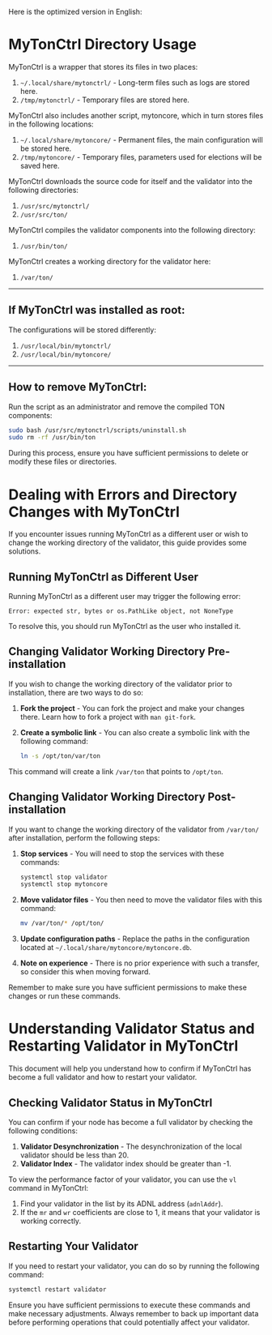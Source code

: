 Here is the optimized version in English:

# MyTonCtrl Directory Usage

MyTonCtrl is a wrapper that stores its files in two places:

1. `~/.local/share/mytonctrl/` - Long-term files such as logs are stored here.
2. `/tmp/mytonctrl/` - Temporary files are stored here.

MyTonCtrl also includes another script, mytoncore, which in turn stores files in the following locations:

1. `~/.local/share/mytoncore/` - Permanent files, the main configuration will be stored here.
2. `/tmp/mytoncore/` - Temporary files, parameters used for elections will be saved here.

MyTonCtrl downloads the source code for itself and the validator into the following directories:

1. `/usr/src/mytonctrl/`
2. `/usr/src/ton/`

MyTonCtrl compiles the validator components into the following directory:

1. `/usr/bin/ton/`

MyTonCtrl creates a working directory for the validator here:

1. `/var/ton/`

---

## If MyTonCtrl was installed as root:

The configurations will be stored differently:

1. `/usr/local/bin/mytonctrl/`
2. `/usr/local/bin/mytoncore/`

---

## How to remove MyTonCtrl:

Run the script as an administrator and remove the compiled TON components:

```bash
sudo bash /usr/src/mytonctrl/scripts/uninstall.sh
sudo rm -rf /usr/bin/ton
```

During this process, ensure you have sufficient permissions to delete or modify these files or directories.


# Dealing with Errors and Directory Changes with MyTonCtrl

If you encounter issues running MyTonCtrl as a different user or wish to change the working directory of the validator, this guide provides some solutions.

## Running MyTonCtrl as Different User

Running MyTonCtrl as a different user may trigger the following error:

```
Error: expected str, bytes or os.PathLike object, not NoneType
```

To resolve this, you should run MyTonCtrl as the user who installed it.

## Changing Validator Working Directory Pre-installation

If you wish to change the working directory of the validator prior to installation, there are two ways to do so:

1. **Fork the project** - You can fork the project and make your changes there. Learn how to fork a project with `man git-fork`.
2. **Create a symbolic link** - You can also create a symbolic link with the following command:

    ```bash
    ln -s /opt/ton/var/ton
    ```
This command will create a link `/var/ton` that points to `/opt/ton`.

## Changing Validator Working Directory Post-installation

If you want to change the working directory of the validator from `/var/ton/` after installation, perform the following steps:

1. **Stop services** - You will need to stop the services with these commands:

    ```bash
    systemctl stop validator
    systemctl stop mytoncore
    ```

2. **Move validator files** - You then need to move the validator files with this command:

    ```bash
    mv /var/ton/* /opt/ton/
    ```

3. **Update configuration paths** - Replace the paths in the configuration located at `~/.local/share/mytoncore/mytoncore.db`.

4. **Note on experience** - There is no prior experience with such a transfer, so consider this when moving forward.

Remember to make sure you have sufficient permissions to make these changes or run these commands.

# Understanding Validator Status and Restarting Validator in MyTonCtrl

This document will help you understand how to confirm if MyTonCtrl has become a full validator and how to restart your validator.

## Checking Validator Status in MyTonCtrl

You can confirm if your node has become a full validator by checking the following conditions:

1. **Validator Desynchronization** - The desynchronization of the local validator should be less than 20.
2. **Validator Index** - The validator index should be greater than -1.

To view the performance factor of your validator, you can use the `vl` command in MyTonCtrl:

1. Find your validator in the list by its ADNL address (`adnlAddr`).
2. If the `mr` and `wr` coefficients are close to 1, it means that your validator is working correctly.

## Restarting Your Validator

If you need to restart your validator, you can do so by running the following command:

```bash
systemctl restart validator
```

Ensure you have sufficient permissions to execute these commands and make necessary adjustments. Always remember to back up important data before performing operations that could potentially affect your validator.